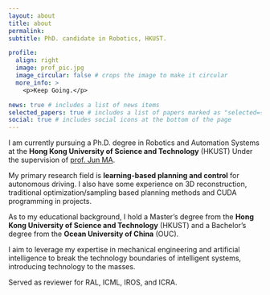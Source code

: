 ```yaml
---
layout: about
title: about
permalink: 
subtitle: PhD. candidate in Robotics, HKUST.

profile:
  align: right
  image: prof_pic.jpg
  image_circular: false # crops the image to make it circular
  more_info: >
    <p>Keep Going.</p>

news: true # includes a list of news items
selected_papers: true # includes a list of papers marked as "selected={true}"
social: true # includes social icons at the bottom of the page
---
```


<!-- Write your biography here. Tell the world about yourself. Link to your favorite [subreddit](http://reddit.com). You can put a picture in, too. The code is already in, just name your picture `prof_pic.jpg` and put it in the `img/` folder. -->

<!-- Put your address / P.O. box / other info right below your picture. You can also disable any of these elements by editing `profile` property of the YAML header of your `_pages/about.md`. Edit `_bibliography/papers.bib` and Jekyll will render your [publications page](/al-folio/publications/) automatically. -->

<!-- Link to your social media connections, too. This theme is set up to use [Font Awesome icons](https://fontawesome.com/) and [Academicons](https://jpswalsh.github.io/academicons/), like the ones below. Add your Facebook, Twitter, LinkedIn, Google Scholar, or just disable all of them. -->

I am currently pursuing a Ph.D. degree in Robotics and Automation Systems at the **Hong Kong University of Science and Technology** (HKUST) Under the supervision of [prof. Jun MA](https://personal.hkust-gz.edu.cn/junma/index.html). 

My primary research field is **learning-based planning and control** for autonomous driving. I also have some experience on 3D reconstruction, traditional optimization/sampling based planning methods and CUDA programming in projects. 

As to my educational background, I hold a Master’s degree from the **Hong Kong University of Science and Technology** (HKUST) and a Bachelor’s degree from the **Ocean University of China** (OUC). 

I aim to leverage my expertise in mechanical engineering and artificial intelligence to break the technology boundaries of intelligent systems, introducing technology to the masses.

Served as reviewer for RAL, ICML, IROS, and ICRA.
